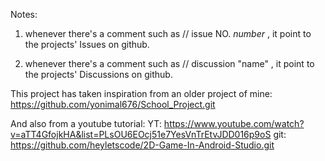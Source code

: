 Notes:

1. whenever there's a comment such as // issue NO. _number_   , it point to the projects' Issues on github.

2. whenever there's a comment such as // discussion "name"    , it point to the projects' Discussions on github.



This project has taken inspiration from an older project of mine:
https://github.com/yonimal676/School_Project.git

And also from a youtube tutorial:
YT: https://www.youtube.com/watch?v=aTT4GfojkHA&list=PLsOU6EOcj51e7YesVnTrEtvJDD016p9oS
git: https://github.com/heyletscode/2D-Game-In-Android-Studio.git


